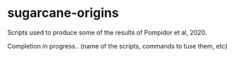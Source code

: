 # sugarcane-origins

Scripts used to produce some of the results of Pompidor et al, 2020.

Completion in progress.. (name of the scripts, commands to tuse them, etc)
